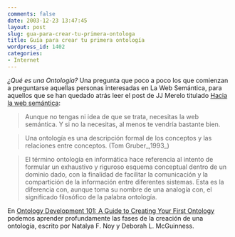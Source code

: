 ```yaml
---
comments: false
date: 2003-12-23 13:47:45
layout: post
slug: gua-para-crear-tu-primera-ontologa
title: Guía para crear tu primera ontología
wordpress_id: 1402
categories:
- Internet
---
```


_¿Qué es una Ontología?_ Una pregunta que poco a poco los que comienzan a preguntarse aquellas personas interesadas en La Web Semántica, para aquellos que se han quedado atrás leer el post de JJ Merelo titulado [Hacia la web semántica](http://atalaya.blogalia.com/historias/13338):





> Aunque no tengas ni idea de que se trata, necesitas la web semántica. Y si no la necesitas, al menos te vendría bastante bien. 





> Una ontología es una descripción formal de los conceptos y las relaciones entre conceptos. (Tom Gruber_,1993_)





> El término ontología en informática hace referencia al intento de formular un exhaustivo y riguroso esquema conceptual dentro de un dominio dado, con la finalidad de facilitar la comunicación y la compartición de la información entre diferentes sistemas. Esta es la diferencia con, aunque toma su nombre de una analogía con, el significado filosófico de la palabra ontología.





En [Ontology Development 101: A Guide to Creating Your First Ontology](http://protege.stanford.edu/publications/ontology_development/ontology101-noy-mcguinness.html) podemos aprender profundamente las fases de la creación de una ontología, escrito por Natalya F. Noy y Deborah L. McGuinness.




 
